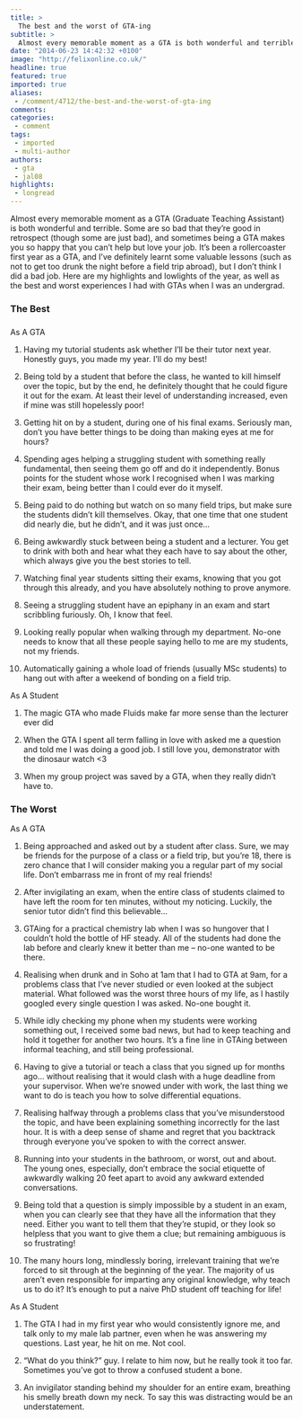 ```yaml
---
title: >
  The best and the worst of GTA-ing
subtitle: >
  Almost every memorable moment as a GTA is both wonderful and terrible. Some are so bad that they’re good in retrospect (though some are just bad), and sometimes being a GTA makes you so happy that you can’t help but love your job.
date: "2014-06-23 14:42:32 +0100"
image: "http://felixonline.co.uk/"
headline: true
featured: true
imported: true
aliases:
 - /comment/4712/the-best-and-the-worst-of-gta-ing
comments:
categories:
 - comment
tags:
 - imported
 - multi-author
authors:
 - gta
 - jal08
highlights:
 - longread
---
```


Almost every memorable moment as a GTA (Graduate Teaching Assistant) is both wonderful and terrible. Some are so bad that they’re good in retrospect (though some are just bad), and sometimes being a GTA makes you so happy that you can’t help but love your job. It’s been a rollercoaster first year as a GTA, and I’ve definitely learnt some valuable lessons (such as not to get too drunk the night before a field trip abroad), but I don’t think I did a bad job. Here are my highlights and lowlights of the year, as well as the best and worst experiences I had with GTAs when I was an undergrad.

### The Best

###

As A GTA

1. Having my tutorial students ask whether I’ll be their tutor next year. Honestly guys, you made my year. I’ll do my best!

2. Being told by a student that before the class, he wanted to kill himself over the topic, but by the end, he definitely thought that he could figure it out for the exam. At least their level of understanding increased, even if mine was still hopelessly poor!

3. Getting hit on by a student, during one of his final exams. Seriously man, don’t you have better things to be doing than making eyes at me for hours?

4. Spending ages helping a struggling student with something really fundamental, then seeing them go off and do it independently. Bonus points for the student whose work I recognised when I was marking their exam, being better than I could ever do it myself.

5. Being paid to do nothing but watch on so many field trips, but make sure the students didn’t kill themselves. Okay, that one time that one student did nearly die, but he didn’t, and it was just once…

6. Being awkwardly stuck between being a student and a lecturer. You get to drink with both and hear what they each have to say about the other, which always give you the best stories to tell.

7. Watching final year students sitting their exams, knowing that you got through this already, and you have absolutely nothing to prove anymore.

8. Seeing a struggling student have an epiphany in an exam and start scribbling furiously. Oh, I know that feel.

9. Looking really popular when walking through my department. No-one needs to know that all these people saying hello to me are my students, not my friends.

10. Automatically gaining a whole load of friends (usually MSc students) to hang out with after a weekend of bonding on a field trip.

As A Student

1. The magic GTA who made Fluids make far more sense than the lecturer ever did

2. When the GTA I spent all term falling in love with asked me a question and told me I was doing a good job. I still love you, demonstrator with the dinosaur watch <3

3. When my group project was saved by a GTA, when they really didn’t have to.

### The Worst

As A GTA

1. Being approached and asked out by a student after class. Sure, we may be friends for the purpose of a class or a field trip, but you’re 18, there is zero chance that I will consider making you a regular part of my social life. Don’t embarrass me in front of my real friends!

2. After invigilating an exam, when the entire class of students claimed to have left the room for ten minutes, without my noticing. Luckily, the senior tutor didn’t find this believable…

3. GTAing for a practical chemistry lab when I was so hungover that I couldn’t hold the bottle of HF steady. All of the students had done the lab before and clearly knew it better than me – no-one wanted to be there.

4. Realising when drunk and in Soho at 1am that I had to GTA at 9am, for a problems class that I’ve never studied or even looked at the subject material. What followed was the worst three hours of my life, as I hastily googled every single question I was asked. No-one bought it.

5. While idly checking my phone when my students were working something out, I received some bad news, but had to keep teaching and hold it together for another two hours. It’s a fine line in GTAing between informal teaching, and still being professional.

6. Having to give a tutorial or teach a class that you signed up for months ago… without realising that it would clash with a huge deadline from your supervisor. When we’re snowed under with work, the last thing we want to do is teach you how to solve differential equations.

7. Realising halfway through a problems class that you’ve misunderstood the topic, and have been explaining something incorrectly for the last hour. It is with a deep sense of shame and regret that you backtrack through everyone you’ve spoken to with the correct answer.

8. Running into your students in the bathroom, or worst, out and about. The young ones, especially, don’t embrace the social etiquette of awkwardly walking 20 feet apart to avoid any awkward extended conversations.

9. Being told that a question is simply impossible by a student in an exam, when you can clearly see that they have all the information that they need. Either you want to tell them that they’re stupid, or they look so helpless that you want to give them a clue; but remaining ambiguous is so frustrating!

10. The many hours long, mindlessly boring, irrelevant training that we’re forced to sit through at the beginning of the year. The majority of us aren’t even responsible for imparting any original knowledge, why teach us to do it? It’s enough to put a naive PhD student off teaching for life!

As A Student

1. The GTA I had in my first year who would consistently ignore me, and talk only to my male lab partner, even when he was answering my questions. Last year, he hit on me. Not cool.

2. “What do you think?” guy. I relate to him now, but he really took it too far. Sometimes you’ve got to throw a confused student a bone.

3. An invigilator standing behind my shoulder for an entire exam, breathing his smelly breath down my neck. To say this was distracting would be an understatement.
